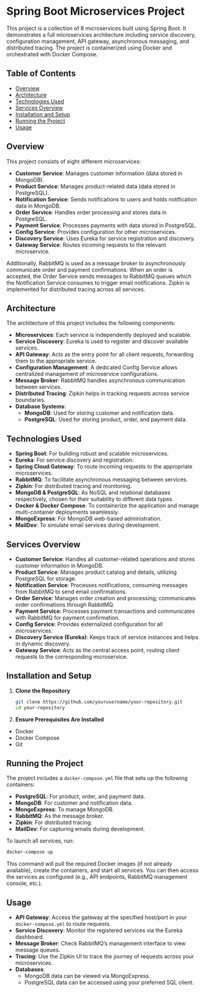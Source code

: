 # Spring Boot Microservices Project

This project is a collection of 8 microservices built using Spring Boot. It demonstrates a full microservices architecture including service discovery, configuration management, API gateway, asynchronous messaging, and distributed tracing. The project is containerized using Docker and orchestrated with Docker Compose.

## Table of Contents

- [Overview](#overview)
- [Architecture](#architecture)
- [Technologies Used](#technologies-used)
- [Services Overview](#services-overview)
- [Installation and Setup](#installation-and-setup)
- [Running the Project](#running-the-project)
- [Usage](#usage)

## Overview

This project consists of eight different microservices:

- **Customer Service**: Manages customer information (data stored in MongoDB).
- **Product Service**: Manages product-related data (data stored in PostgreSQL).
- **Notification Service**: Sends notifications to users and holds notification data in MongoDB.
- **Order Service**: Handles order processing and stores data in PostgreSQL.
- **Payment Service**: Processes payments with data stored in PostgreSQL.
- **Config Service**: Provides configuration for other microservices.
- **Discovery Service**: Uses Eureka for service registration and discovery.
- **Gateway Service**: Routes incoming requests to the relevant microservice.

Additionally, RabbitMQ is used as a message broker to asynchronously communicate order and payment confirmations. When an order is accepted, the Order Service sends messages to RabbitMQ queues which the Notification Service consumes to trigger email notifications. Zipkin is implemented for distributed tracing across all services.

## Architecture

The architecture of this project includes the following components:

- **Microservices**: Each service is independently deployed and scalable.
- **Service Discovery**: Eureka is used to register and discover available services.
- **API Gateway**: Acts as the entry point for all client requests, forwarding them to the appropriate service.
- **Configuration Management**: A dedicated Config Service allows centralized management of microservice configurations.
- **Message Broker**: RabbitMQ handles asynchronous communication between services.
- **Distributed Tracing**: Zipkin helps in tracking requests across service boundaries.
- **Database Systems**:
  - **MongoDB**: Used for storing customer and notification data.
  - **PostgreSQL**: Used for storing product, order, and payment data.

## Technologies Used

- **Spring Boot**: For building robust and scalable microservices.
- **Eureka**: For service discovery and registration.
- **Spring Cloud Gateway**: To route incoming requests to the appropriate microservices.
- **RabbitMQ**: To facilitate asynchronous messaging between services.
- **Zipkin**: For distributed tracing and monitoring.
- **MongoDB & PostgreSQL**: As NoSQL and relational databases respectively, chosen for their suitability to different data types.
- **Docker & Docker Compose**: To containerize the application and manage multi-container deployments seamlessly.
- **MongoExpress**: For MongoDB web-based administration.
- **MailDev**: To simulate email services during development.

## Services Overview

- **Customer Service**: Handles all customer-related operations and stores customer information in MongoDB.
- **Product Service**: Manages product catalog and details, utilizing PostgreSQL for storage.
- **Notification Service**: Processes notifications, consuming messages from RabbitMQ to send email confirmations.
- **Order Service**: Manages order creation and processing; communicates order confirmations through RabbitMQ.
- **Payment Service**: Processes payment transactions and communicates with RabbitMQ for payment confirmation.
- **Config Service**: Provides externalized configuration for all microservices.
- **Discovery Service (Eureka)**: Keeps track of service instances and helps in dynamic discovery.
- **Gateway Service**: Acts as the central access point, routing client requests to the corresponding microservice.

## Installation and Setup

1. **Clone the Repository**

   ```bash
   git clone https://github.com/yourusername/your-repository.git
   cd your-repository

2. **Ensure Prerequisites Are Installed**
  - Docker
  - Docker Compose
  - Git

## Running the Project

The project includes a `docker-compose.yml` file that sets up the following containers:
- **PostgreSQL**: For product, order, and payment data.
- **MongoDB**: For customer and notification data.
- **MongoExpress**: To manage MongoDB.
- **RabbitMQ**: As the message broker.
- **Zipkin**: For distributed tracing.
- **MailDev**: For capturing emails during development.

To launch all services, run:
   ```bash
   docker-compose up
   ```

This command will pull the required Docker images (if not already available), create the containers, and start all services. You can then access the services as configured (e.g., API endpoints, RabbitMQ management console, etc.).


## Usage
- **API Gateway**: Access the gateway at the specified host/port in your `docker-compose.yml` to route requests.
- **Service Discovery**: Monitor the registered services via the Eureka dashboard.
- **Message Broker**: Check RabbitMQ’s management interface to view message queues.
- **Tracing**: Use the Zipkin UI to trace the journey of requests across your microservices.
- **Databases**:
  - MongoDB data can be viewed via MongoExpress.
  - PostgreSQL data can be accessed using your preferred SQL client.
